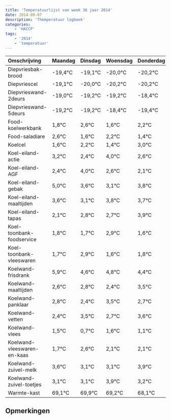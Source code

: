 ```yaml
---
title: 'Temperatuurlijst van week 36 jaar 2014'
date: 2014-09-07
description: 'Themperatuur logboek'
categories:
    - 'HACCP'
tags:
    - '2014'
    - 'temperatuur'
---
```

|Omschrijving|Maandag|Dinsdag|Woensdag|Donderdag|Vrijdag|Zaterdag|Zondag|
|:---|:---|:---|:---|:---|:---|:---|:---|
|Diepvriesbak-brood|-19,4°C|-19,1°C|-20,0°C|-20,2°C|-20,2°C|-19,4°C|-20,4°C|
|Diepvriescel|-19,1°C|-20,0°C|-20,2°C|-20,2°C|-19,4°C|-20,4°C|-19,8°C|
|Diepvrieswand-2deurs|-19,0°C|-19,2°C|-19,2°C|-18,4°C|-19,4°C|-18,8°C|-19,6°C|
|Diepvrieswand-5deurs|-19,2°C|-19,2°C|-18,4°C|-19,4°C|-18,8°C|-19,6°C|-18,0°C|
|Food-koelwerkbank|1,8°C|2,6°C|1,6°C|2,2°C|1,4°C|3,0°C|1,6°C|
|Food-saladiare|2,6°C|1,6°C|2,2°C|1,4°C|3,0°C|1,6°C|1,1°C|
|Koelcel|1,6°C|2,2°C|1,4°C|3,0°C|1,6°C|1,1°C|1,8°C|
|Koel-eiland-actie|3,2°C|2,4°C|4,0°C|2,6°C|2,1°C|2,8°C|2,7°C|
|Koel-eiland-AGF|2,4°C|4,0°C|2,6°C|2,1°C|2,8°C|2,7°C|3,9°C|
|Koel-eiland-gebak|5,0°C|3,6°C|3,1°C|3,8°C|3,7°C|4,9°C|3,6°C|
|Koel-eiland-maaltijden|3,6°C|3,1°C|3,8°C|3,7°C|4,9°C|3,6°C|3,8°C|
|Koel-eiland-tapas|2,1°C|2,8°C|2,7°C|3,9°C|2,6°C|2,8°C|2,4°C|
|Koel-toonbank-foodservice|1,8°C|1,7°C|2,9°C|1,6°C|1,8°C|1,4°C|2,5°C|
|Koel-toonbank-vleeswaren|1,7°C|2,9°C|1,6°C|1,8°C|1,4°C|2,5°C|1,7°C|
|Koelwand-frisdrank|5,9°C|4,6°C|4,8°C|4,4°C|5,5°C|4,7°C|5,6°C|
|Koelwand-maaltijden|2,6°C|2,8°C|2,4°C|3,5°C|2,7°C|3,6°C|3,1°C|
|Koelwand-panklaar|2,8°C|2,4°C|3,5°C|2,7°C|3,6°C|3,1°C|3,1°C|
|Koelwand-vetten|2,4°C|3,5°C|2,7°C|3,6°C|3,1°C|3,1°C|3,9°C|
|Koelwand-vlees|1,5°C|0,7°C|1,6°C|1,1°C|1,1°C|1,9°C|1,2°C|
|Koelwand-vleeswaren-en-kaas|1,7°C|2,6°C|2,1°C|2,1°C|2,9°C|2,2°C|1,1°C|
|Koelwand-zuivel-melk|3,6°C|3,1°C|3,1°C|3,9°C|3,2°C|2,1°C|2,7°C|
|Koelwand-zuivel-toetjes|3,1°C|3,1°C|3,9°C|3,2°C|2,1°C|2,7°C|2,4°C|
|Warmte-kast|69,1°C|69,9°C|69,2°C|68,1°C|68,7°C|68,4°C|70,0°C|

## Opmerkingen


